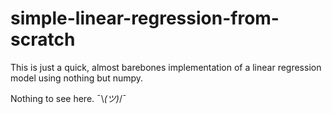 # simple-linear-regression-from-scratch

This is just a quick, almost barebones implementation of a linear regression model using nothing but numpy. 

Nothing to see here. ¯\\_(ツ)_/¯